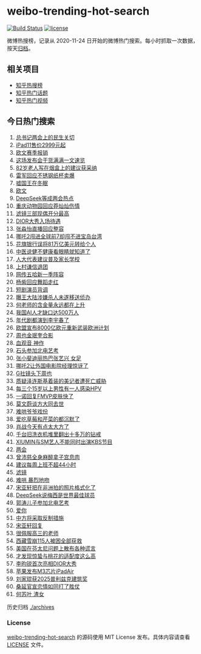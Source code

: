 # weibo-trending-hot-search

[![Build Status](https://github.com/justjavac/weibo-trending-hot-search/workflows/ci/badge.svg?branch=master)](https://github.com/justjavac/weibo-trending-hot-search/actions)
[![license](https://img.shields.io/github/license/justjavac/weibo-trending-hot-search)](https://github.com/justjavac/weibo-trending-hot-search/blob/master/LICENSE)

微博热搜榜，记录从 2020-11-24 日开始的微博热门搜索。每小时抓取一次数据，按天[归档](./archives)。

## 相关项目

- [知乎热搜榜](https://github.com/justjavac/zhihu-trending-top-search)
- [知乎热门话题](https://github.com/justjavac/zhihu-trending-hot-questions)
- [知乎热门视频](https://github.com/justjavac/zhihu-trending-hot-video)

## 今日热门搜索

<!-- BEGIN -->
<!-- 最后更新时间 Wed Mar 05 2025 02:25:15 GMT+0800 (China Standard Time) -->

1. [总书记两会上的民生关切](https://s.weibo.com//weibo?q=%23%E6%80%BB%E4%B9%A6%E8%AE%B0%E4%B8%A4%E4%BC%9A%E4%B8%8A%E7%9A%84%E6%B0%91%E7%94%9F%E5%85%B3%E5%88%87%23&Refer=new_time)
1. [iPad11售价2999元起](https://s.weibo.com//weibo?q=%23iPad11%E5%94%AE%E4%BB%B72999%E5%85%83%E8%B5%B7%23&t=31&band_rank=1&Refer=top)
1. [欧文赛季报销](https://s.weibo.com//weibo?q=%23%E6%AC%A7%E6%96%87%E8%B5%9B%E5%AD%A3%E6%8A%A5%E9%94%80%23&t=31&band_rank=2&Refer=top)
1. [这场发布会干货满满一文速览](https://s.weibo.com//weibo?q=%23%E8%BF%99%E5%9C%BA%E5%8F%91%E5%B8%83%E4%BC%9A%E5%B9%B2%E8%B4%A7%E6%BB%A1%E6%BB%A1%E4%B8%80%E6%96%87%E9%80%9F%E8%A7%88%23&t=31&band_rank=3&Refer=top)
1. [82岁老人写在烟盒上的建议获采纳](https://s.weibo.com//weibo?q=%2382%E5%B2%81%E8%80%81%E4%BA%BA%E5%86%99%E5%9C%A8%E7%83%9F%E7%9B%92%E4%B8%8A%E7%9A%84%E5%BB%BA%E8%AE%AE%E8%8E%B7%E9%87%87%E7%BA%B3%23&t=31&band_rank=4&Refer=top)
1. [雷军回应不锈钢纸杯卖爆](https://s.weibo.com//weibo?q=%23%E9%9B%B7%E5%86%9B%E5%9B%9E%E5%BA%94%E4%B8%8D%E9%94%88%E9%92%A2%E7%BA%B8%E6%9D%AF%E5%8D%96%E7%88%86%23&t=31&band_rank=2&Refer=top)
1. [嘘国王在冬眠](https://s.weibo.com//weibo?q=%E5%98%98%E5%9B%BD%E7%8E%8B%E5%9C%A8%E5%86%AC%E7%9C%A0&t=31&band_rank=7&Refer=top)
1. [欧文](https://s.weibo.com//weibo?q=%E6%AC%A7%E6%96%87&t=31&band_rank=7&Refer=top)
1. [DeepSeek等成两会热点](https://s.weibo.com//weibo?q=%23DeepSeek%E7%AD%89%E6%88%90%E4%B8%A4%E4%BC%9A%E7%83%AD%E7%82%B9%23&t=31&band_rank=15&Refer=top)
1. [重庆动物园回应莽灿灿伤情](https://s.weibo.com//weibo?q=%23%E9%87%8D%E5%BA%86%E5%8A%A8%E7%89%A9%E5%9B%AD%E5%9B%9E%E5%BA%94%E8%8E%BD%E7%81%BF%E7%81%BF%E4%BC%A4%E6%83%85%23&t=31&band_rank=9&Refer=top)
1. [滤镜三部现偶开分最高](https://s.weibo.com//weibo?q=%E6%BB%A4%E9%95%9C%E4%B8%89%E9%83%A8%E7%8E%B0%E5%81%B6%E5%BC%80%E5%88%86%E6%9C%80%E9%AB%98&t=31&band_rank=5&Refer=top)
1. [DIOR大秀入场待遇](https://s.weibo.com//weibo?q=%23DIOR%E5%A4%A7%E7%A7%80%E5%85%A5%E5%9C%BA%E5%BE%85%E9%81%87%23&t=31&band_rank=11&Refer=top)
1. [张淼怡直播回应整容](https://s.weibo.com//weibo?q=%23%E5%BC%A0%E6%B7%BC%E6%80%A1%E7%9B%B4%E6%92%AD%E5%9B%9E%E5%BA%94%E6%95%B4%E5%AE%B9%23&t=31&band_rank=11&Refer=top)
1. [哪吒2闯进全球前7却闯不进宝岛台湾](https://s.weibo.com//weibo?q=%23%E5%93%AA%E5%90%922%E9%97%AF%E8%BF%9B%E5%85%A8%E7%90%83%E5%89%8D7%E5%8D%B4%E9%97%AF%E4%B8%8D%E8%BF%9B%E5%AE%9D%E5%B2%9B%E5%8F%B0%E6%B9%BE%23&t=31&band_rank=18&Refer=top)
1. [花旗银行误将81万亿美元转给个人](https://s.weibo.com//weibo?q=%23%E8%8A%B1%E6%97%97%E9%93%B6%E8%A1%8C%E8%AF%AF%E5%B0%8681%E4%B8%87%E4%BA%BF%E7%BE%8E%E5%85%83%E8%BD%AC%E7%BB%99%E4%B8%AA%E4%BA%BA%23&t=31&band_rank=39&Refer=top)
1. [中医说健不健康看眼睛就知道了](https://s.weibo.com//weibo?q=%23%E4%B8%AD%E5%8C%BB%E8%AF%B4%E5%81%A5%E4%B8%8D%E5%81%A5%E5%BA%B7%E7%9C%8B%E7%9C%BC%E7%9D%9B%E5%B0%B1%E7%9F%A5%E9%81%93%E4%BA%86%23&t=31&band_rank=9&Refer=top)
1. [人大代表建议普及家长学校](https://s.weibo.com//weibo?q=%23%E4%BA%BA%E5%A4%A7%E4%BB%A3%E8%A1%A8%E5%BB%BA%E8%AE%AE%E6%99%AE%E5%8F%8A%E5%AE%B6%E9%95%BF%E5%AD%A6%E6%A0%A1%23&t=31&band_rank=16&Refer=top)
1. [上村谦信退团](https://s.weibo.com//weibo?q=%E4%B8%8A%E6%9D%91%E8%B0%A6%E4%BF%A1%E9%80%80%E5%9B%A2&t=31&band_rank=33&Refer=top)
1. [网传五哈新一季阵容](https://s.weibo.com//weibo?q=%23%E7%BD%91%E4%BC%A0%E4%BA%94%E5%93%88%E6%96%B0%E4%B8%80%E5%AD%A3%E9%98%B5%E5%AE%B9%23&t=31&band_rank=12&Refer=top)
1. [杨紫回应舞蹈走红](https://s.weibo.com//weibo?q=%23%E6%9D%A8%E7%B4%AB%E5%9B%9E%E5%BA%94%E8%88%9E%E8%B9%88%E8%B5%B0%E7%BA%A2%23&t=31&band_rank=13&Refer=top)
1. [短剧演员背调](https://s.weibo.com//weibo?q=%23%E7%9F%AD%E5%89%A7%E6%BC%94%E5%91%98%E8%83%8C%E8%B0%83%23&t=31&band_rank=8&Refer=top)
1. [曝王大陆涉嫌杀人未遂移送侦办](https://s.weibo.com//weibo?q=%23%E6%9B%9D%E7%8E%8B%E5%A4%A7%E9%99%86%E6%B6%89%E5%AB%8C%E6%9D%80%E4%BA%BA%E6%9C%AA%E9%81%82%E7%A7%BB%E9%80%81%E4%BE%A6%E5%8A%9E%23&t=31&band_rank=21&Refer=top)
1. [何老师的含金量永远都在上升](https://s.weibo.com//weibo?q=%E4%BD%95%E8%80%81%E5%B8%88%E7%9A%84%E5%90%AB%E9%87%91%E9%87%8F%E6%B0%B8%E8%BF%9C%E9%83%BD%E5%9C%A8%E4%B8%8A%E5%8D%87&t=31&band_rank=22&Refer=top)
1. [我国AI人才缺口达500万人](https://s.weibo.com//weibo?q=%23%E6%88%91%E5%9B%BDAI%E4%BA%BA%E6%89%8D%E7%BC%BA%E5%8F%A3%E8%BE%BE500%E4%B8%87%E4%BA%BA%23&t=31&band_rank=38&Refer=top)
1. [年代剧都演到李宇春了](https://s.weibo.com//weibo?q=%E5%B9%B4%E4%BB%A3%E5%89%A7%E9%83%BD%E6%BC%94%E5%88%B0%E6%9D%8E%E5%AE%87%E6%98%A5%E4%BA%86&t=31&band_rank=6&Refer=top)
1. [欧盟宣布8000亿欧元重新武装欧洲计划](https://s.weibo.com//weibo?q=%23%E6%AC%A7%E7%9B%9F%E5%AE%A3%E5%B8%838000%E4%BA%BF%E6%AC%A7%E5%85%83%E9%87%8D%E6%96%B0%E6%AD%A6%E8%A3%85%E6%AC%A7%E6%B4%B2%E8%AE%A1%E5%88%92%23&t=31&band_rank=23&Refer=top)
1. [周也金珉奎合影](https://s.weibo.com//weibo?q=%E5%91%A8%E4%B9%9F%E9%87%91%E7%8F%89%E5%A5%8E%E5%90%88%E5%BD%B1&t=31&band_rank=14&Refer=top)
1. [血观音 神作](https://s.weibo.com//weibo?q=%E8%A1%80%E8%A7%82%E9%9F%B3%20%E7%A5%9E%E4%BD%9C&t=31&band_rank=44&Refer=top)
1. [石头参加北电艺考](https://s.weibo.com//weibo?q=%23%E7%9F%B3%E5%A4%B4%E5%8F%82%E5%8A%A0%E5%8C%97%E7%94%B5%E8%89%BA%E8%80%83%23&t=31&band_rank=32&Refer=top)
1. [张小斐迪丽热巴张艺兴 女足](https://s.weibo.com//weibo?q=%E5%BC%A0%E5%B0%8F%E6%96%90%E8%BF%AA%E4%B8%BD%E7%83%AD%E5%B7%B4%E5%BC%A0%E8%89%BA%E5%85%B4%20%E5%A5%B3%E8%B6%B3&t=31&band_rank=24&Refer=top)
1. [哪吒2让外国电影院经理惊讶了](https://s.weibo.com//weibo?q=%23%E5%93%AA%E5%90%922%E8%AE%A9%E5%A4%96%E5%9B%BD%E7%94%B5%E5%BD%B1%E9%99%A2%E7%BB%8F%E7%90%86%E6%83%8A%E8%AE%B6%E4%BA%86%23&t=31&band_rank=35&Refer=top)
1. [G社镜头下周也](https://s.weibo.com//weibo?q=%23G%E7%A4%BE%E9%95%9C%E5%A4%B4%E4%B8%8B%E5%91%A8%E4%B9%9F%23&t=31&band_rank=19&Refer=top)
1. [质疑泽连斯基着装的美记者遭死亡威胁](https://s.weibo.com//weibo?q=%23%E8%B4%A8%E7%96%91%E6%B3%BD%E8%BF%9E%E6%96%AF%E5%9F%BA%E7%9D%80%E8%A3%85%E7%9A%84%E7%BE%8E%E8%AE%B0%E8%80%85%E9%81%AD%E6%AD%BB%E4%BA%A1%E5%A8%81%E8%83%81%23&t=31&band_rank=40&Refer=top)
1. [每三个15岁以上男性有一人感染HPV](https://s.weibo.com//weibo?q=%23%E6%AF%8F%E4%B8%89%E4%B8%AA15%E5%B2%81%E4%BB%A5%E4%B8%8A%E7%94%B7%E6%80%A7%E6%9C%89%E4%B8%80%E4%BA%BA%E6%84%9F%E6%9F%93HPV%23&t=31&band_rank=37&Refer=top)
1. [一诺回复FMVP皮肤快了](https://s.weibo.com//weibo?q=%23%E4%B8%80%E8%AF%BA%E5%9B%9E%E5%A4%8DFMVP%E7%9A%AE%E8%82%A4%E5%BF%AB%E4%BA%86%23&t=31&band_rank=46&Refer=top)
1. [莫文蔚谈方大同去世](https://s.weibo.com//weibo?q=%23%E8%8E%AB%E6%96%87%E8%94%9A%E8%B0%88%E6%96%B9%E5%A4%A7%E5%90%8C%E5%8E%BB%E4%B8%96%23&t=31&band_rank=42&Refer=top)
1. [难哄爷爷戏份](https://s.weibo.com//weibo?q=%E9%9A%BE%E5%93%84%E7%88%B7%E7%88%B7%E6%88%8F%E4%BB%BD&t=31&band_rank=30&Refer=top)
1. [爱吃草莓和芹菜的都沉默了](https://s.weibo.com//weibo?q=%23%E7%88%B1%E5%90%83%E8%8D%89%E8%8E%93%E5%92%8C%E8%8A%B9%E8%8F%9C%E7%9A%84%E9%83%BD%E6%B2%89%E9%BB%98%E4%BA%86%23&t=31&band_rank=27&Refer=top)
1. [肖战今天有点太大方了](https://s.weibo.com//weibo?q=%23%E8%82%96%E6%88%98%E4%BB%8A%E5%A4%A9%E6%9C%89%E7%82%B9%E5%A4%AA%E5%A4%A7%E6%96%B9%E4%BA%86%23&t=31&band_rank=34&Refer=top)
1. [千台旧洗衣机堆里翻出十多万的钻戒](https://s.weibo.com//weibo?q=%23%E5%8D%83%E5%8F%B0%E6%97%A7%E6%B4%97%E8%A1%A3%E6%9C%BA%E5%A0%86%E9%87%8C%E7%BF%BB%E5%87%BA%E5%8D%81%E5%A4%9A%E4%B8%87%E7%9A%84%E9%92%BB%E6%88%92%23&t=31&band_rank=31&Refer=top)
1. [XIUMIN与SM艺人不能同时出演KBS节目](https://s.weibo.com//weibo?q=%23XIUMIN%E4%B8%8ESM%E8%89%BA%E4%BA%BA%E4%B8%8D%E8%83%BD%E5%90%8C%E6%97%B6%E5%87%BA%E6%BC%94KBS%E8%8A%82%E7%9B%AE%23&t=31&band_rank=36&Refer=top)
1. [两会](https://s.weibo.com//weibo?q=%23%E4%B8%A4%E4%BC%9A%23&t=31&band_rank=47&Refer=top)
1. [曾沛慈全身麻醉拿子宫息肉](https://s.weibo.com//weibo?q=%23%E6%9B%BE%E6%B2%9B%E6%85%88%E5%85%A8%E8%BA%AB%E9%BA%BB%E9%86%89%E6%8B%BF%E5%AD%90%E5%AE%AB%E6%81%AF%E8%82%89%23&t=31&band_rank=42&Refer=top)
1. [建议每周上班不超44小时](https://s.weibo.com//weibo?q=%23%E5%BB%BA%E8%AE%AE%E6%AF%8F%E5%91%A8%E4%B8%8A%E7%8F%AD%E4%B8%8D%E8%B6%8544%E5%B0%8F%E6%97%B6%23&t=31&band_rank=27&Refer=top)
1. [滤镜](https://s.weibo.com//weibo?q=%E6%BB%A4%E9%95%9C&t=31&band_rank=43&Refer=top)
1. [难哄 暴烈地吻](https://s.weibo.com//weibo?q=%E9%9A%BE%E5%93%84%20%E6%9A%B4%E7%83%88%E5%9C%B0%E5%90%BB&t=31&band_rank=46&Refer=top)
1. [宋亚轩把在非洲拍的照片格式化了](https://s.weibo.com//weibo?q=%E5%AE%8B%E4%BA%9A%E8%BD%A9%E6%8A%8A%E5%9C%A8%E9%9D%9E%E6%B4%B2%E6%8B%8D%E7%9A%84%E7%85%A7%E7%89%87%E6%A0%BC%E5%BC%8F%E5%8C%96%E4%BA%86&t=31&band_rank=45&Refer=top)
1. [DeepSeek说梅西是世界最佳球员](https://s.weibo.com//weibo?q=%23DeepSeek%E8%AF%B4%E6%A2%85%E8%A5%BF%E6%98%AF%E4%B8%96%E7%95%8C%E6%9C%80%E4%BD%B3%E7%90%83%E5%91%98%23&t=31&band_rank=25&Refer=top)
1. [郭涛儿子参加北电艺考](https://s.weibo.com//weibo?q=%23%E9%83%AD%E6%B6%9B%E5%84%BF%E5%AD%90%E5%8F%82%E5%8A%A0%E5%8C%97%E7%94%B5%E8%89%BA%E8%80%83%23&t=31&band_rank=26&Refer=top)
1. [爱你](https://s.weibo.com//weibo?q=%E7%88%B1%E4%BD%A0&t=31&band_rank=49&Refer=top)
1. [中方将采取反制措施](https://s.weibo.com//weibo?q=%23%E4%B8%AD%E6%96%B9%E5%B0%86%E9%87%87%E5%8F%96%E5%8F%8D%E5%88%B6%E6%8E%AA%E6%96%BD%23&t=31&band_rank=50&Refer=top)
1. [宋亚轩回复](https://s.weibo.com//weibo?q=%E5%AE%8B%E4%BA%9A%E8%BD%A9%E5%9B%9E%E5%A4%8D&t=31&band_rank=17&Refer=top)
1. [很佩服高三的老师](https://s.weibo.com//weibo?q=%E5%BE%88%E4%BD%A9%E6%9C%8D%E9%AB%98%E4%B8%89%E7%9A%84%E8%80%81%E5%B8%88&t=31&band_rank=40&Refer=top)
1. [西藏雪崩115人被困全部获救](https://s.weibo.com//weibo?q=%23%E8%A5%BF%E8%97%8F%E9%9B%AA%E5%B4%A9115%E4%BA%BA%E8%A2%AB%E5%9B%B0%E5%85%A8%E9%83%A8%E8%8E%B7%E6%95%91%23&t=31&band_rank=20&Refer=top)
1. [美国在芬太尼问题上散布各种谎言](https://s.weibo.com//weibo?q=%23%E7%BE%8E%E5%9B%BD%E5%9C%A8%E8%8A%AC%E5%A4%AA%E5%B0%BC%E9%97%AE%E9%A2%98%E4%B8%8A%E6%95%A3%E5%B8%83%E5%90%84%E7%A7%8D%E8%B0%8E%E8%A8%80%23&t=31&band_rank=47&Refer=top)
1. [才发现惊蛰与桃花的适配度这么高](https://s.weibo.com//weibo?q=%23%E6%89%8D%E5%8F%91%E7%8E%B0%E6%83%8A%E8%9B%B0%E4%B8%8E%E6%A1%83%E8%8A%B1%E7%9A%84%E9%80%82%E9%85%8D%E5%BA%A6%E8%BF%99%E4%B9%88%E9%AB%98%23&t=31&band_rank=10&Refer=top)
1. [李昀锐首次亮相DIOR大秀](https://s.weibo.com//weibo?q=%23%E6%9D%8E%E6%98%80%E9%94%90%E9%A6%96%E6%AC%A1%E4%BA%AE%E7%9B%B8DIOR%E5%A4%A7%E7%A7%80%23&t=31&band_rank=16&Refer=top)
1. [苹果发布M3芯片iPadAir](https://s.weibo.com//weibo?q=%23%E8%8B%B9%E6%9E%9C%E5%8F%91%E5%B8%83M3%E8%8A%AF%E7%89%87iPadAir%23&t=31&band_rank=28&Refer=top)
1. [刘家琨获2025普利兹克建筑奖](https://s.weibo.com//weibo?q=%23%E5%88%98%E5%AE%B6%E7%90%A8%E8%8E%B72025%E6%99%AE%E5%88%A9%E5%85%B9%E5%85%8B%E5%BB%BA%E7%AD%91%E5%A5%96%23&t=31&band_rank=29&Refer=top)
1. [桑延官宣恋情如同打了胜仗](https://s.weibo.com//weibo?q=%E6%A1%91%E5%BB%B6%E5%AE%98%E5%AE%A3%E6%81%8B%E6%83%85%E5%A6%82%E5%90%8C%E6%89%93%E4%BA%86%E8%83%9C%E4%BB%97&t=31&band_rank=41&Refer=top)
1. [何苏叶 渣女](https://s.weibo.com//weibo?q=%E4%BD%95%E8%8B%8F%E5%8F%B6%20%E6%B8%A3%E5%A5%B3&t=31&band_rank=48&Refer=top)

<!-- END -->

历史归档 [./archives](./archives)

### License

[weibo-trending-hot-search](https://github.com/justjavac/weibo-trending-hot-search) 的源码使用 MIT License
发布。具体内容请查看 [LICENSE](./LICENSE) 文件。
